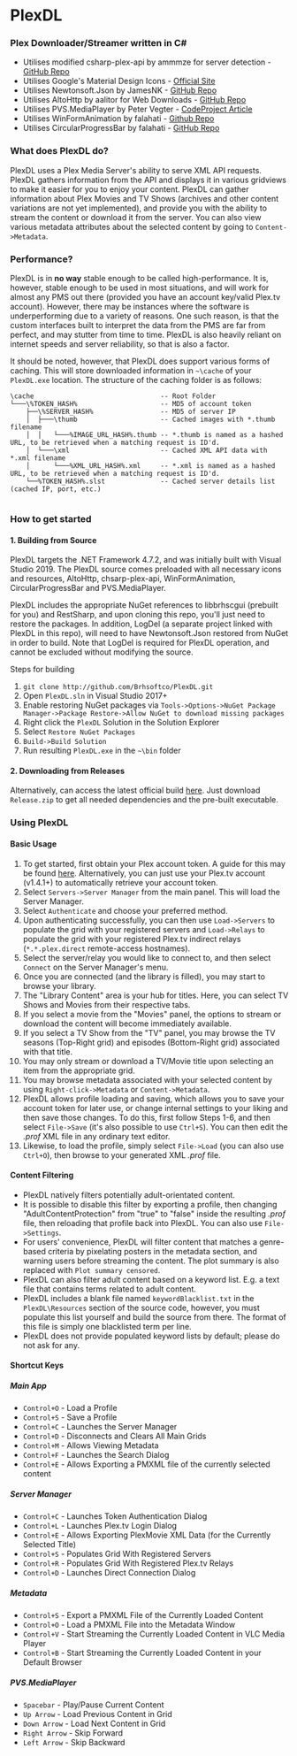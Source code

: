 # PlexDL
### Plex Downloader/Streamer written in C#

* Utilises modified csharp-plex-api by ammmze for server detection - [GitHub Repo](https://github.com/ammmze/csharp-plex-api)
* Utilises Google's Material Design Icons - [Official Site](https://material.io/icons)
* Utilises Newtonsoft.Json by JamesNK - [GitHub Repo](https://github.com/JamesNK/Newtonsoft.Json)
* Utilises AltoHttp by aalitor for Web Downloads - [GitHub Repo](https://github.com/aalitor/AltoHttp)
* Utilises PVS.MediaPlayer by Peter Vegter - [CodeProject Article](https://www.codeproject.com/Articles/109714/PVS-MediaPlayer-Audio-and-Video-Player-Library)
* Utilises WinFormAnimation by falahati - [Github Repo](https://github.com/falahati/WinFormAnimation/)
* Utilises CircularProgressBar by falahati - [GitHub Repo](https://github.com/falahati/CircularProgressBar/)

### What does PlexDL do?
PlexDL uses a Plex Media Server's ability to serve XML API requests. PlexDL gathers information from the API and displays it in various gridviews to make it easier for you to enjoy your content. PlexDL can gather information about Plex Movies and TV Shows (archives and other content variations are not yet implemented), and provide you with the ability to stream the content or download it from the server. You can also view various metadata attributes about the selected content by going to `Content->Metadata`.

### Performance?
PlexDL is in **no way** stable enough to be called high-performance. It is, however, stable enough to be used in most situations, and will work for almost any PMS out there (provided you have an account key/valid Plex.tv account). However, there may be instances where the software is underperforming due to a variety of reasons. One such reason, is that the custom interfaces built to interpret the data from the PMS are far from perfect, and may stutter from time to time. PlexDL is also heavily reliant on internet speeds and server reliability, so that is also a factor.

It should be noted, however, that PlexDL does support various forms of caching. This will store downloaded information in `~\cache` of your `PlexDL.exe` location. The structure of the caching folder is as follows:
```
\cache                                -- Root Folder
└───\%TOKEN_HASH%                     -- MD5 of account token
    ├──\%SERVER_HASH%                 -- MD5 of server IP
    │  ├───\thumb                     -- Cached images with *.thumb filename
    │  │   └───%IMAGE_URL_HASH%.thumb -- *.thumb is named as a hashed URL, to be retrieved when a matching request is ID'd.
    │  └───\xml                       -- Cached XML API data with *.xml filename
    │      └───%XML_URL_HASH%.xml     -- *.xml is named as a hashed URL, to be retrieved when a matching request is ID'd.
    └──%TOKEN_HASH%.slst              -- Cached server details list (cached IP, port, etc.)
       
```

### How to get started
#### __1. Building from Source__
PlexDL targets the .NET Framework 4.7.2, and was initially built with Visual Studio 2019. The PlexDL source comes preloaded with all necessary icons and resources, AltoHttp, chsarp-plex-api, WinFormAnimation, CircularProgressBar and PVS.MediaPlayer.

PlexDL includes the appropriate NuGet references to libbrhscgui (prebuilt for you) and RestSharp, and upon cloning this repo, you'll just need to restore the packages. In addition, LogDel (a separate project linked with PlexDL in this repo), will need to have Newtonsoft.Json restored from NuGet in order to build. Note that LogDel is required for PlexDL operation, and cannot be excluded without modifying the source.

Steps for building
1. `git clone http://github.com/Brhsoftco/PlexDL.git`
2. Open `PlexDL.sln` in Visual Studio 2017+
3. Enable restoring NuGet packages via `Tools->Options->NuGet Package Manager->Package Restore->Allow NuGet to download missing packages`
4. Right click the `PlexDL` Solution in the Solution Explorer
5. Select `Restore NuGet Packages`
6. `Build->Build Solution`
7. Run resulting `PlexDL.exe` in the `~\bin` folder

#### __2. Downloading from Releases__
Alternatively, can access the latest official build [here](https://github.com/Brhsoftco/PlexDL/releases/latest). Just download `Release.zip` to get all needed dependencies and the pre-built executable.
### __Using PlexDL__
#### __Basic Usage__
1. To get started, first obtain your Plex account token. A guide for this may be found [here](https://support.plex.tv/articles/204059436-finding-an-authentication-token-x-plex-token/). Alternatively, you can just use your Plex.tv account (v1.4.1+) to automatically retrieve your account token.
2. Select `Servers->Server Manager` from the main panel. This will load the Server Manager.
3. Select `Authenticate` and choose your preferred method.
4. Upon authenticating successfully, you can then use `Load->Servers` to populate the grid with your registered servers and `Load->Relays` to populate the grid with your registered Plex.tv indirect relays (`*.*.plex.direct` remote-access hostnames).
5. Select the server/relay you would like to connect to, and then select `Connect` on the Server Manager's menu.
6. Once you are connected (and the library is filled), you may start to browse your library.
7. The "Library Content" area is your hub for titles. Here, you can select TV Shows and Movies from their respective tabs.
8. If you select a movie from the "Movies" panel, the options to stream or download the content will become immediately available.
9. If you select a TV Show from the "TV" panel, you may browse the TV seasons (Top-Right grid) and episodes (Bottom-Right grid) associated with that title.
10. You may only stream or download a TV/Movie title upon selecting an item from the appropriate grid.
11. You may browse metadata associated with your selected content by using `Right-click->Metadata` or `Content->Metadata`.
12. PlexDL allows profile loading and saving, which allows you to save your account token for later use, or change internal settings to your liking and then save those changes. To do this, first follow Steps 1-6, and then select `File->Save` (it's also possible to use `Ctrl+S`). You can then edit the *.prof* XML file in any ordinary text editor.
13. Likewise, to load the profile, simply select `File->Load` (you can also use `Ctrl+O`), then browse to your generated XML *.prof* file.

#### __Content Filtering__
* PlexDL natively filters potentially adult-orientated content.
* It is possible to disable this filter by exporting a profile, then changing "AdultContentProtection" from "true" to "false" inside the resulting _.prof_ file, then reloading that profile back into PlexDL. You can also use `File->Settings`.
* For users' convenience, PlexDL will filter content that matches a genre-based criteria by pixelating posters in the metadata section, and warning users before streaming the content. The plot summary is also replaced with `Plot summary censored`.
* PlexDL can also filter adult content based on a keyword list. E.g. a text file that contains terms related to adult content.
* PlexDL includes a blank file named `keywordBlacklist.txt` in the `PlexDL\Resources` section of the source code, however, you must populate this list yourself and build the source from there. The format of this file is simply one blacklisted term per line.
* PlexDL does not provide populated keyword lists by default; please do not ask for any.

#### __Shortcut Keys__
##### __Main App__
* `Control+O` - Load a Profile
* `Control+S` - Save a Profile
* `Control+C` - Launches the Server Manager
* `Control+D` - Disconnects and Clears All Main Grids
* `Control+M` - Allows Viewing Metadata
* `Control+F` - Launches the Search Dialog
* `Control+E` - Allows Exporting a PMXML file of the currently selected content
##### __Server Manager__
* `Control+C` - Launches Token Authentication Dialog
* `Control+L` - Launches Plex.tv Login Dialog
* `Control+E` - Allows Exporting PlexMovie XML Data (for the Currently Selected Title)
* `Control+S` - Populates Grid With Registered Servers
* `Control+R` - Populates Grid With Registered Plex.tv Relays
* `Control+D` - Launches Direct Connection Dialog
##### __Metadata__
* `Control+S` - Export a PMXML File of the Currently Loaded Content
* `Control+O` - Load a PMXML File into the Metadata Window
* `Control+V` - Start Streaming the Currently Loaded Content in VLC Media Player
* `Control+B` - Start Streaming the Currently Loaded Content in your Default Browser
##### __PVS.MediaPlayer__
* `Spacebar`    - Play/Pause Current Content
* `Up Arrow`    - Load Previous Content in Grid
* `Down Arrow`  - Load Next Content in Grid
* `Right Arrow` - Skip Forward
* `Left Arrow`  - Skip Backward
